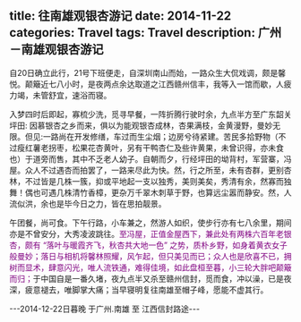 title: 往南雄观银杏游记
date: 2014-11-22
categories: Travel
tags: Travel
description: 广州－南雄观银杏游记
---

自20日确立此行，21号下班便走，自深圳南山而始，一路众生大侃戏调，颇是馨悦。颠簸近七八小时，是夜两点余达取道之江西赣州信丰，我等入一馆而歇，人疲力竭，未管舒宜，速浴而寝。

入梦四时后即起，寡梳少洗，觅寻早餐，一阵折腾行驶时余，九点半方至广东韶关坪田: 因慕银杏之乡而来，俱以为能观银杏成林，杏果满枝，金黄漫野，曼妙无限。但见:一路尚在开发修缮，车过而生尘烟；边房兮待紧建。苦民多拾野物（不过瘦红薯老拐枣，松果花杏黄叶，另有干鸭杏仁及些许黄果，未曾识得，亦未食也）于道旁而售，其中不乏老人幼子。自朝而夕，行经坪田的坳背村，军营寨，冯屋。众人不过遇杏而拍罢了，一路来尽此为快。然，行之所至，未有杏群，更别杏林，不过皆是几株一簇，抑或平地起一支以独秀，美则美矣，秀清有余，然寡而独舞！偶也可遇几株清竹香樟，更杂万千翠木刺草于野，也算远尘嚣而静安。然，人流似洪，余也是毕今日之力，皆在思拍靓景。

午团餐，尚可食。下午行路，小车兼之，然游人如织，使步行亦有七八余里，期间亦是不曾安分，大秀凌波跳往。<font color="purple">至冯屋，正值金屋西下，兼此处有两株六百年老银杏，颇有 “落叶与暖霞齐飞，秋杏共大地一色” 之势，质朴乡野，如身着黄衣女子般曼妙；落日与相机将馨林照耀，风乍起，但只美见而已；众人也是欣喜不已，拥树而显术，肆意闪光，唯人流铁通，难得佳境，如此盘桓至暮，小三轮大胖吧颠簸而归；</font>于中国自是一番久堵，夜九点半又杀至赣州信封，觅而食，冲以澡，已是夜深，疲意褪去，唯脚掌大痛；当早寝明复往南雄至帽子峰，愿能不虚其行。

---2014-12-22日暮晚 于广州.南雄 至 江西信封路途---

<script type="text/javascript" src="http://blogparts.giffy.me/0013/parts.js"></script>